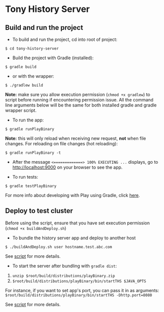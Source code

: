 # Tony History Server

## Build and run the project

- To build and run the project, cd into root of project:
```
$ cd tony-history-server
```

- Build the project with Gradle (installed):
```
$ gradle build
```
- or with the wrapper:
```
$ ./gradlew build
```
**Note:** make sure you allow execution permission (`chmod +x gradlew`) to script before running if encountering permission issue. All the command line arguments below will be the same for both installed gradle and gradle wrapper script.

- To run the app:
```
$ gradle runPlayBinary
```
**Note:** this will only reload when receiving new request, __not__ when file changes. For reloading on file changes (hot reloading):
```
$ gradle runPlayBinary -t
```

- After the message `<=============> 100% EXECUTING ...` displays, go to <http://localhost:9000> on your browser to see the app.

- To run tests:
```
$ gradle testPlayBinary
```

For more info about developing with Play using Gradle, click [here](https://docs.gradle.org/current/userguide/play_plugin.html#play_continuous_build).

## Deploy to test cluster
Before using the script, ensure that you have set execution permission (`chmod +x buildAndDeploy.sh`)

- To bundle the history server app and deploy to another host
```
$ ./buildAndDeploy.sh user hostname.test.abc.com
```

See [script](./buildAndDeploy.sh) for more details.

- To start the server after bundling with `gradle dist`:
1. `unzip $root/build/distributions/playBinary.zip`
2. `$root/build/distributions/playBinary/bin/startTHS $JAVA_OPTS`

For instance, if you want to set app's port, you can pass it in as arguments:
`$root/build/distributions/playBinary/bin/startTHS -Dhttp.port=8080`

See [script](./startTHS) for more details.
